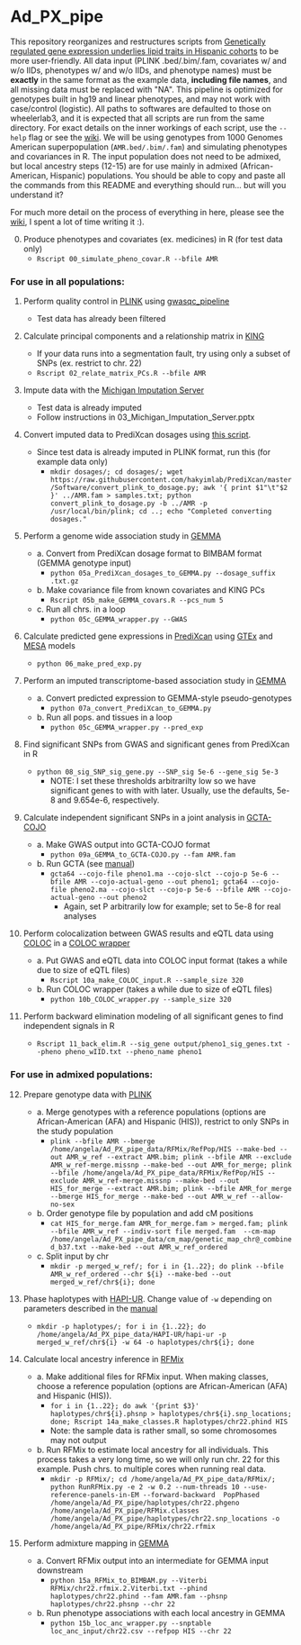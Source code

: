# Ad_PX_pipe
This repository reorganizes and restructures scripts from [Genetically regulated gene expression underlies lipid traits in Hispanic cohorts](https://github.com/WheelerLab/px_his_chol) to be more user-friendly. All data input (PLINK .bed/.bim/.fam, covariates w/ and w/o IIDs, phenotypes w/ and w/o IIDs, and phenotype names) must be **exactly** in the same format as the example data, **including file names**, and all missing data must be replaced with "NA". This pipeline is optimized for genotypes built in hg19 and linear phenotypes, and may not work with case/control (logistic). All paths to softwares are defaulted to those on wheelerlab3, and it is expected that all scripts are run from the same directory. For exact details on the inner workings of each script, use the `--help` flag or see the [wiki](https://github.com/aandaleon/Ad_PX_pipe/wiki). We will be using genotypes from 1000 Genomes American superpopulation (`AMR.bed/.bim/.fam`) and simulating phenotypes and covariances in R. The input population does not need to be admixed, but local ancestry steps (12-15) are for use mainly in admixed (African-American, Hispanic) populations. You should be able to copy and paste all the commands from this README and everything should run... but will you understand it?

For much more detail on the process of everything in here, please see the [wiki](https://github.com/aandaleon/Ad_PX_pipe/wiki), I spent a lot of time writing it :).

00. Produce phenotypes and covariates (ex. medicines) in R (for test data only)
    * `Rscript 00_simulate_pheno_covar.R --bfile AMR`

### For use in all populations:

01. Perform quality control in [PLINK](https://www.cog-genomics.org/plink/1.9/filter) using [gwasqc_pipeline](https://github.com/WheelerLab/gwasqc_pipeline)
    * Test data has already been filtered

02. Calculate principal components and a relationship matrix in [KING](http://people.virginia.edu/~wc9c/KING/manual.html)
    * If your data runs into a segmentation fault, try using only a subset of SNPs (ex. restrict to chr. 22)
    * `Rscript 02_relate_matrix_PCs.R --bfile AMR`
 
03. Impute data with the [Michigan Imputation Server](https://imputationserver.sph.umich.edu/index.html#!)
    * Test data is already imputed
    * Follow instructions in 03_Michigan_Imputation_Server.pptx

04. Convert imputed data to PrediXcan dosages using [this script](https://github.com/WheelerLab/Imputation/blob/master/UMich_vcf2pxfixCAAPA.py).

    * Since test data is already imputed in PLINK format, run this (for example data only)
      * `mkdir dosages/; cd dosages/; wget https://raw.githubusercontent.com/hakyimlab/PrediXcan/master/Software/convert_plink_to_dosage.py; awk '{ print $1"\t"$2 }' ../AMR.fam > samples.txt; python convert_plink_to_dosage.py -b ../AMR -p /usr/local/bin/plink; cd ..; echo "Completed converting dosages."`

05. Perform a genome wide association study in [GEMMA](http://www.xzlab.org/software/GEMMAmanual.pdf)
    * a. Convert from PrediXcan dosage format to BIMBAM format (GEMMA genotype input)
      * `python 05a_PrediXcan_dosages_to_GEMMA.py --dosage_suffix .txt.gz`
    * b. Make covariance file from known covariates and KING PCs
      * `Rscript 05b_make_GEMMA_covars.R --pcs_num 5`
    * c. Run all chrs. in a loop
      * `python 05c_GEMMA_wrapper.py --GWAS`

06. Calculate predicted gene expressions in [PrediXcan](https://github.com/hakyimlab/PrediXcan) using [GTEx](http://predictdb.org/) and [MESA](https://github.com/aandaleon/DivPop) models
    * `python 06_make_pred_exp.py`

07. Perform an imputed transcriptome-based association study in [GEMMA](http://www.xzlab.org/software/GEMMAmanual.pdf)
    * a. Convert predicted expression to GEMMA-style pseudo-genotypes
      * `python 07a_convert_PrediXcan_to_GEMMA.py`
    * b. Run all pops. and tissues in a loop
      * `python 05c_GEMMA_wrapper.py --pred_exp`    

08. Find significant SNPs from GWAS and significant genes from PrediXcan in R
    * `python 08_sig_SNP_sig_gene.py --SNP_sig 5e-6 --gene_sig 5e-3`
      * NOTE: I set these thresholds arbitrarilty low so we have significant genes to with with later. Usually, use the defaults, 5e-8 and 9.654e-6, respectively.

09. Calculate independent significant SNPs in a joint analysis in [GCTA-COJO](https://cnsgenomics.com/software/gcta/#COJO)
    * a. Make GWAS output into GCTA-COJO format 
      * `python 09a_GEMMA_to_GCTA-COJO.py --fam AMR.fam`
    * b. Run GCTA (see [manual](https://cnsgenomics.com/software/gcta/#COJO))
      * `gcta64 --cojo-file pheno1.ma --cojo-slct --cojo-p 5e-6 --bfile AMR --cojo-actual-geno --out pheno1; gcta64 --cojo-file pheno2.ma --cojo-slct --cojo-p 5e-6 --bfile AMR --cojo-actual-geno --out pheno2`
        * Again, set P arbitrarily low for example; set to 5e-8 for real analyses

10. Perform colocalization between GWAS results and eQTL data using [COLOC](https://cran.r-project.org/web/packages/coloc/coloc.pdf) in a [COLOC wrapper](https://github.com/hakyimlab/summary-gwas-imputation)
    * a. Put GWAS and eQTL data into COLOC input format (takes a while due to size of eQTL files)
      * `Rscript 10a_make_COLOC_input.R --sample_size 320`
    * b. Run COLOC wrapper (takes a while due to size of eQTL files)
      * `python 10b_COLOC_wrapper.py --sample_size 320`

11. Perform backward elimination modeling of all significant genes to find independent signals in R
    * `Rscript 11_back_elim.R --sig_gene output/pheno1_sig_genes.txt --pheno pheno_wIID.txt --pheno_name pheno1`

### For use in admixed populations:

12. Prepare genotype data with [PLINK](https://www.cog-genomics.org/plink/1.9/data)
    * a. Merge genotypes with a reference populations (options are African-American (AFA) and Hispanic (HIS)), restrict to only SNPs in the study population
      * `plink --bfile AMR --bmerge /home/angela/Ad_PX_pipe_data/RFMix/RefPop/HIS --make-bed --out AMR_w_ref --extract AMR.bim; plink --bfile AMR --exclude AMR_w_ref-merge.missnp --make-bed --out AMR_for_merge; plink --bfile /home/angela/Ad_PX_pipe_data/RFMix/RefPop/HIS --exclude AMR_w_ref-merge.missnp --make-bed --out HIS_for_merge --extract AMR.bim; plink --bfile AMR_for_merge --bmerge HIS_for_merge --make-bed --out AMR_w_ref --allow-no-sex`
    * b. Order genotype file by population and add cM positions
      * `cat HIS_for_merge.fam AMR_for_merge.fam > merged.fam; plink --bfile AMR_w_ref --indiv-sort file merged.fam  --cm-map /home/angela/Ad_PX_pipe_data/cm_map/genetic_map_chr@_combined_b37.txt --make-bed --out AMR_w_ref_ordered`
    * c. Split input by chr
      * `mkdir -p merged_w_ref/; for i in {1..22}; do plink --bfile AMR_w_ref_ordered --chr ${i} --make-bed --out merged_w_ref/chr${i}; done`

13. Phase haplotypes with [HAPI-UR](https://code.google.com/archive/p/hapi-ur/). Change value of `-w` depending on parameters described in the [manual](https://storage.googleapis.com/google-code-archive-downloads/v2/code.google.com/hapi-ur/hapi-ur-manual-09_27_2012.pdf)
    * `mkdir -p haplotypes/; for i in {1..22}; do /home/angela/Ad_PX_pipe_data/HAPI-UR/hapi-ur -p merged_w_ref/chr${i} -w 64 -o haplotypes/chr${i}; done`

14. Calculate local ancestry inference in [RFMix](https://sites.google.com/site/rfmixlocalancestryinference/)
    * a. Make additional files for RFMix input. When making classes, choose a reference population (options are African-American (AFA) and Hispanic (HIS)).
      * `for i in {1..22}; do awk '{print $3}' haplotypes/chr${i}.phsnp > haplotypes/chr${i}.snp_locations; done; Rscript 14a_make_classes.R haplotypes/chr22.phind HIS`
      * Note: the sample data is rather small, so some chromosomes may not output
    * b. Run RFMix to estimate local ancestry for all individuals. This process takes a very long time, so we will only run chr. 22 for this example. Push chrs. to multiple cores when running real data.
      * `mkdir -p RFMix/; cd /home/angela/Ad_PX_pipe_data/RFMix/; python RunRFMix.py -e 2 -w 0.2 --num-threads 10 --use-reference-panels-in-EM --forward-backward  PopPhased /home/angela/Ad_PX_pipe/haplotypes/chr22.phgeno /home/angela/Ad_PX_pipe/RFMix.classes  /home/angela/Ad_PX_pipe/haplotypes/chr22.snp_locations -o /home/angela/Ad_PX_pipe/RFMix/chr22.rfmix`
    
15. Perform admixture mapping in [GEMMA](http://www.xzlab.org/software/GEMMAmanual.pdf)
    * a. Convert RFMix output into an intermediate for GEMMA input downstream
      * `python 15a_RFMix_to_BIMBAM.py --Viterbi RFMix/chr22.rfmix.2.Viterbi.txt --phind haplotypes/chr22.phind --fam AMR.fam --phsnp haplotypes/chr22.phsnp --chr 22`
    * b. Run phenotype associations with each local ancestry in GEMMA
      * `python 15b_loc_anc_wrapper.py --snptable loc_anc_input/chr22.csv --refpop HIS --chr 22`
